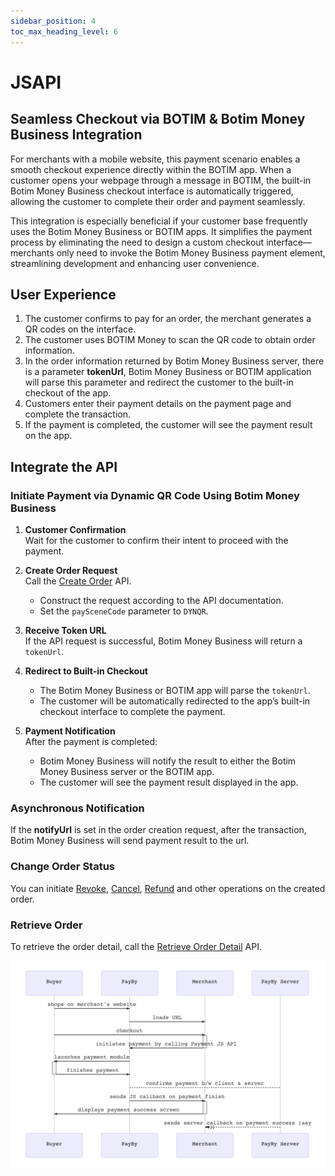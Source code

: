 ```yaml
---
sidebar_position: 4
toc_max_heading_level: 6
---
```


# JSAPI  

## Seamless Checkout via BOTIM & Botim Money Business Integration

For merchants with a mobile website, this payment scenario enables a smooth checkout experience directly within the BOTIM app. When a customer opens your webpage through a message in BOTIM, the built-in Botim Money Business checkout interface is automatically triggered, allowing the customer to complete their order and payment seamlessly.

This integration is especially beneficial if your customer base frequently uses the Botim Money Business or BOTIM apps. It simplifies the payment process by eliminating the need to design a custom checkout interface—merchants only need to invoke the Botim Money Business payment element, streamlining development and enhancing user convenience.

## User Experience

1.  The customer confirms to pay for an order, the merchant generates a QR codes on the interface.
2. The customer uses BOTIM Money to scan the QR code to obtain order information. 
3. In the order information returned by Botim Money Business server, there is a parameter **tokenUrl**, Botim Money Business or BOTIM application will parse this parameter and redirect the customer to the built-in checkout of the app.
4. Customers enter their payment details on the payment page and complete the transaction.
5. If the payment is completed, the customer will see the payment result on the app.

## Integrate the API

### Initiate Payment via Dynamic QR Code Using Botim Money Business

1. **Customer Confirmation**  
   Wait for the customer to confirm their intent to proceed with the payment.

2. **Create Order Request**  
   Call the [Create Order](/docs/createorder) API.  
   - Construct the request according to the API documentation.  
   - Set the `paySceneCode` parameter to `DYNQR`.

3. **Receive Token URL**  
   If the API request is successful, Botim Money Business will return a `tokenUrl`.

4. **Redirect to Built-in Checkout**  
   - The Botim Money Business or BOTIM app will parse the `tokenUrl`.  
   - The customer will be automatically redirected to the app’s built-in checkout interface to complete the payment.

5. **Payment Notification**  
   After the payment is completed:  
   - Botim Money Business will notify the result to either the Botim Money Business server or the BOTIM app.  
   - The customer will see the payment result displayed in the app.

### Asynchronous Notification

If the **notifyUrl** is set in the order creation request, after the transaction, Botim Money Business will send payment result to the url.

### Change Order Status

You can initiate [Revoke](/docs/revoke), [Cancel](/docs/cancel), [Refund](/docs/refund) and other operations on the created order.

### Retrieve Order

To retrieve the order detail, call the [Retrieve Order Detail](/docs/retrieveorderdetail) API.

![jsapiflow](../pic/jsapi.png)








